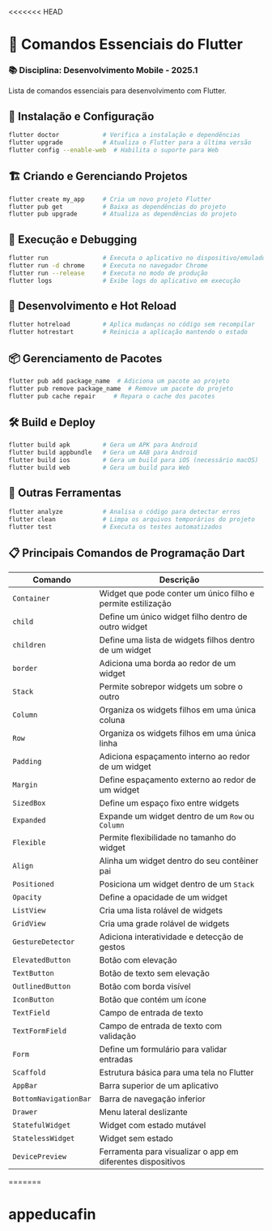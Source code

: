 <<<<<<< HEAD
# 📱 Comandos Essenciais do Flutter

### 📚 Disciplina: Desenvolvimento Mobile - 2025.1

Lista de comandos essenciais para desenvolvimento com Flutter.

## 🔹 Instalação e Configuração
```sh
flutter doctor            # Verifica a instalação e dependências
flutter upgrade           # Atualiza o Flutter para a última versão
flutter config --enable-web  # Habilita o suporte para Web
```

## 🏗️ Criando e Gerenciando Projetos
```sh
flutter create my_app     # Cria um novo projeto Flutter
flutter pub get           # Baixa as dependências do projeto
flutter pub upgrade       # Atualiza as dependências do projeto
```

## 🚀 Execução e Debugging
```sh
flutter run               # Executa o aplicativo no dispositivo/emulador
flutter run -d chrome     # Executa no navegador Chrome
flutter run --release     # Executa no modo de produção
flutter logs              # Exibe logs do aplicativo em execução
```

## 🎨 Desenvolvimento e Hot Reload
```sh
flutter hotreload         # Aplica mudanças no código sem recompilar
flutter hotrestart        # Reinicia a aplicação mantendo o estado
```

## 📦 Gerenciamento de Pacotes
```sh
flutter pub add package_name  # Adiciona um pacote ao projeto
flutter pub remove package_name  # Remove um pacote do projeto
flutter pub cache repair     # Repara o cache dos pacotes
```

## 🛠️ Build e Deploy
```sh
flutter build apk         # Gera um APK para Android
flutter build appbundle   # Gera um AAB para Android
flutter build ios         # Gera um build para iOS (necessário macOS)
flutter build web         # Gera um build para Web
```

## 📝 Outras Ferramentas
```sh
flutter analyze           # Analisa o código para detectar erros
flutter clean             # Limpa os arquivos temporários do projeto
flutter test              # Executa os testes automatizados
```

## 📋 Principais Comandos de Programação Dart

| Comando  | Descrição |
|----------|-------------|
| `Container` | Widget que pode conter um único filho e permite estilização |
| `child` | Define um único widget filho dentro de outro widget |
| `children` | Define uma lista de widgets filhos dentro de um widget |
| `border` | Adiciona uma borda ao redor de um widget |
| `Stack` | Permite sobrepor widgets um sobre o outro |
| `Column` | Organiza os widgets filhos em uma única coluna |
| `Row` | Organiza os widgets filhos em uma única linha |
| `Padding` | Adiciona espaçamento interno ao redor de um widget |
| `Margin` | Define espaçamento externo ao redor de um widget |
| `SizedBox` | Define um espaço fixo entre widgets |
| `Expanded` | Expande um widget dentro de um `Row` ou `Column` |
| `Flexible` | Permite flexibilidade no tamanho do widget |
| `Align` | Alinha um widget dentro do seu contêiner pai |
| `Positioned` | Posiciona um widget dentro de um `Stack` |
| `Opacity` | Define a opacidade de um widget |
| `ListView` | Cria uma lista rolável de widgets |
| `GridView` | Cria uma grade rolável de widgets |
| `GestureDetector` | Adiciona interatividade e detecção de gestos |
| `ElevatedButton` | Botão com elevação |
| `TextButton` | Botão de texto sem elevação |
| `OutlinedButton` | Botão com borda visível |
| `IconButton` | Botão que contém um ícone |
| `TextField` | Campo de entrada de texto |
| `TextFormField` | Campo de entrada de texto com validação |
| `Form` | Define um formulário para validar entradas |
| `Scaffold` | Estrutura básica para uma tela no Flutter |
| `AppBar` | Barra superior de um aplicativo |
| `BottomNavigationBar` | Barra de navegação inferior |
| `Drawer` | Menu lateral deslizante |
| `StatefulWidget` | Widget com estado mutável |
| `StatelessWidget` | Widget sem estado |
| `DevicePreview` | Ferramenta para visualizar o app em diferentes dispositivos |
=======
# appeducafin
